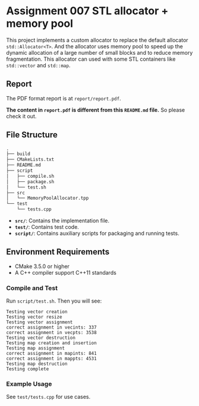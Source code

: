 # Assignment 007 STL allocator + memory pool

This project implements a custom allocator to replace the default allocator `std::Allocator<T>`. And the allocator uses memory pool to speed up the dynamic allocation of a large number of small blocks and to reduce memory fragmentation. This allocator can used with some STL containers like `std::vector` and `std::map`.

## Report

The PDF format report is at `report/report.pdf`. 

**The content in `report.pdf` is different from this `README.md` file.** So please check it out. 

## File Structure

```txt
.
├── build
├── CMakeLists.txt
├── README.md
├── script
│   ├── compile.sh
│   ├── package.sh
│   └── test.sh
├── src
│   └── MemoryPoolAllocator.tpp
└── test
    └── tests.cpp
```

- **`src/`**: Contains the implementation file.
- **`test/`**: Contains test code.
- **`script/`**: Contains auxiliary scripts for packaging and running tests.

## Environment Requirements

- CMake 3.5.0 or higher
- A C++ compiler support C++11 standards

### Compile and Test

Run `script/test.sh`. Then you will see:

```
Testing vector creation
Testing vector resize
Testing vector assignment
correct assignment in vecints: 337
correct assignment in vecpts: 3538
Testing vector destruction
Testing map creation and insertion
Testing map assignment
correct assignment in mapints: 841
correct assignment in mappts: 4531
Testing map destruction
Testing complete
```

### Example Usage

See `test/tests.cpp` for use cases.
